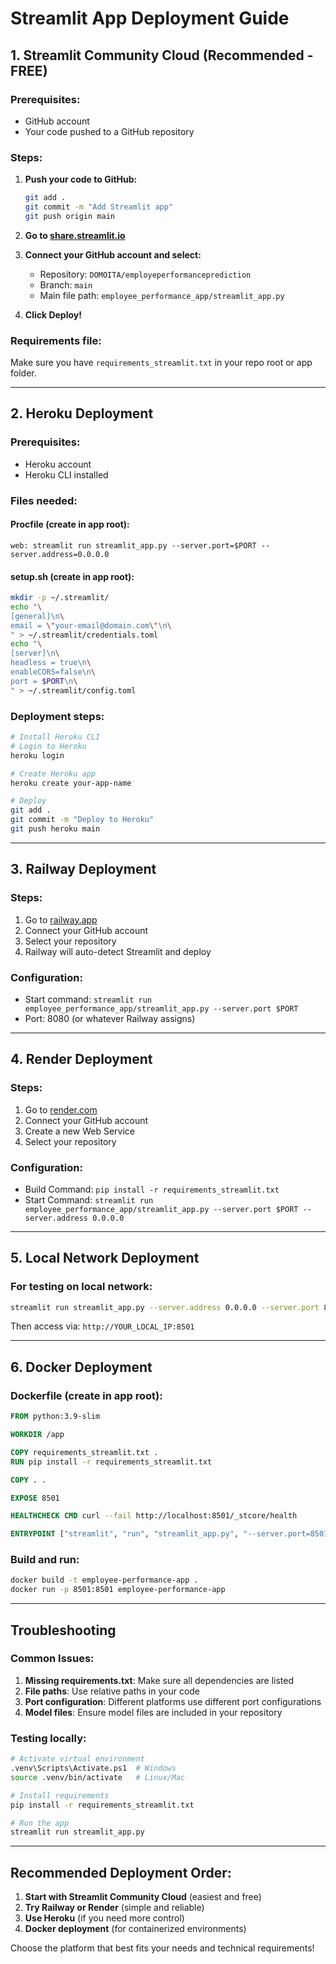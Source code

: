 # Streamlit App Deployment Guide

## 1. Streamlit Community Cloud (Recommended - FREE)

### Prerequisites:
- GitHub account
- Your code pushed to a GitHub repository

### Steps:
1. **Push your code to GitHub:**
   ```bash
   git add .
   git commit -m "Add Streamlit app"
   git push origin main
   ```

2. **Go to [share.streamlit.io](https://share.streamlit.io)**

3. **Connect your GitHub account and select:**
   - Repository: `DOMOITA/employeperformanceprediction`
   - Branch: `main`
   - Main file path: `employee_performance_app/streamlit_app.py`

4. **Click Deploy!**

### Requirements file:
Make sure you have `requirements_streamlit.txt` in your repo root or app folder.

---

## 2. Heroku Deployment

### Prerequisites:
- Heroku account
- Heroku CLI installed

### Files needed:

#### Procfile (create in app root):
```
web: streamlit run streamlit_app.py --server.port=$PORT --server.address=0.0.0.0
```

#### setup.sh (create in app root):
```bash
mkdir -p ~/.streamlit/
echo "\
[general]\n\
email = \"your-email@domain.com\"\n\
" > ~/.streamlit/credentials.toml
echo "\
[server]\n\
headless = true\n\
enableCORS=false\n\
port = $PORT\n\
" > ~/.streamlit/config.toml
```

### Deployment steps:
```bash
# Install Heroku CLI
# Login to Heroku
heroku login

# Create Heroku app
heroku create your-app-name

# Deploy
git add .
git commit -m "Deploy to Heroku"
git push heroku main
```

---

## 3. Railway Deployment

### Steps:
1. Go to [railway.app](https://railway.app)
2. Connect your GitHub account
3. Select your repository
4. Railway will auto-detect Streamlit and deploy

### Configuration:
- Start command: `streamlit run employee_performance_app/streamlit_app.py --server.port $PORT`
- Port: 8080 (or whatever Railway assigns)

---

## 4. Render Deployment

### Steps:
1. Go to [render.com](https://render.com)
2. Connect your GitHub account
3. Create a new Web Service
4. Select your repository

### Configuration:
- Build Command: `pip install -r requirements_streamlit.txt`
- Start Command: `streamlit run employee_performance_app/streamlit_app.py --server.port $PORT --server.address 0.0.0.0`

---

## 5. Local Network Deployment

### For testing on local network:
```bash
streamlit run streamlit_app.py --server.address 0.0.0.0 --server.port 8501
```

Then access via: `http://YOUR_LOCAL_IP:8501`

---

## 6. Docker Deployment

### Dockerfile (create in app root):
```dockerfile
FROM python:3.9-slim

WORKDIR /app

COPY requirements_streamlit.txt .
RUN pip install -r requirements_streamlit.txt

COPY . .

EXPOSE 8501

HEALTHCHECK CMD curl --fail http://localhost:8501/_stcore/health

ENTRYPOINT ["streamlit", "run", "streamlit_app.py", "--server.port=8501", "--server.address=0.0.0.0"]
```

### Build and run:
```bash
docker build -t employee-performance-app .
docker run -p 8501:8501 employee-performance-app
```

---

## Troubleshooting

### Common Issues:

1. **Missing requirements.txt**: Make sure all dependencies are listed
2. **File paths**: Use relative paths in your code
3. **Port configuration**: Different platforms use different port configurations
4. **Model files**: Ensure model files are included in your repository

### Testing locally:
```bash
# Activate virtual environment
.venv\Scripts\Activate.ps1  # Windows
source .venv/bin/activate   # Linux/Mac

# Install requirements
pip install -r requirements_streamlit.txt

# Run the app
streamlit run streamlit_app.py
```

---

## Recommended Deployment Order:

1. **Start with Streamlit Community Cloud** (easiest and free)
2. **Try Railway or Render** (simple and reliable)
3. **Use Heroku** (if you need more control)
4. **Docker deployment** (for containerized environments)

Choose the platform that best fits your needs and technical requirements!
